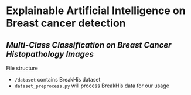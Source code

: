# Explainable Artificial Intelligence on Breast cancer detection
## _Multi-Class Classification on Breast Cancer Histopathology Images_


File structure

-   ```/dataset``` contains BreakHis dataset
- ```dataset_preprocess.py``` will process BreakHis data for our usage 
